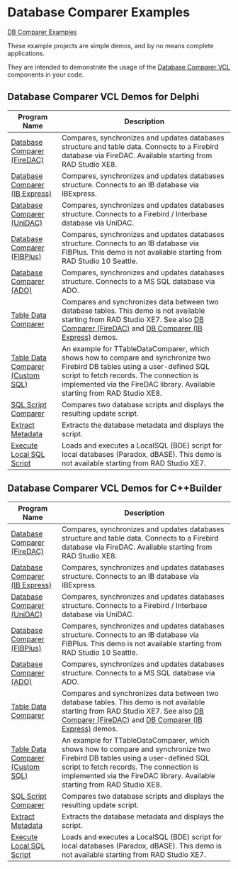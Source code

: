 # Database Comparer Examples

[DB Comparer Examples](dbc80-splash.jpg)

These example projects are simple demos, and by no means complete applications.

They are intended to demonstrate the usage of the [Database Comparer VCL](https://www.clevercomponents.com/products/dbcvcl/) components in your code.

## Database Comparer VCL Demos for Delphi

| Program Name | Description |
|---|---|
|[Database Comparer (FireDAC)](./Delphi/DBComparerDemoFireDAC)|Compares, synchronizes and updates databases structure and table data. Connects to a Firebird database via FireDAC. Available starting from RAD Studio XE8.|
|[Database Comparer (IB Express)](./Delphi/DBComparerDemoIBX)|Compares, synchronizes and updates databases structure. Connects to an IB database via IBExpress.|
|[Database Comparer (UniDAC)](./Delphi/DBComparerDemoUniDAC)|Compares, synchronizes and updates databases structure. Connects to a Firebird / Interbase database via UniDAC.|
|[Database Comparer (FIBPlus)](./Delphi/DBComparerDemoFIB)|Compares, synchronizes and updates databases structure. Connects to an IB database via FIBPlus. This demo is not available starting from RAD Studio 10 Seattle.|
|[Database Comparer (ADO)](./Delphi/DBComparerDemoADO)|Compares, synchronizes and updates databases structure. Connects to a MS SQL database via ADO.|
|[Table Data Comparer](./Delphi/TableDataComparer)|Compares and synchronizes data between two database tables. This demo is not available starting from RAD Studio XE7. See also [DB Comparer (FireDAC)](./Delphi/DBComparerDemoFireDAC) and [DB Comparer (IB Express)](./Delphi/DBComparerDemoIBX) demos.|
|[Table Data Comparer (Custom SQL)](./Delphi/DataComparerCustomSQL)|An example for TTableDataComparer, which shows how to compare and synchronize two Firebird DB tables using a user-defined SQL script to fetch records. The connection is implemented via the FireDAC library. Available starting from RAD Studio XE8.|
|[SQL Script Comparer](./Delphi/ScriptComparer)|Compares two database scripts and displays the resulting update script.|
|[Extract Metadata](./Delphi/ExtractMetadata)|Extracts the database metadata and displays the script.|
|[Execute Local SQL Script](./Delphi/LocalSQLScript)|Loads and executes a LocalSQL (BDE) script for local databases (Paradox, dBASE). This demo is not available starting from RAD Studio XE7.|

## Database Comparer VCL Demos for C++Builder

| Program Name | Description |
|---|---|
|[Database Comparer (FireDAC)](./CBuilder/DBComparerDemoFireDAC)|Compares, synchronizes and updates databases structure and table data. Connects to a Firebird database via FireDAC. Available starting from RAD Studio XE8.|
|[Database Comparer (IB Express)](./CBuilder/DBComparerDemoIBX)|Compares, synchronizes and updates databases structure. Connects to an IB database via IBExpress.|
|[Database Comparer (UniDAC)](./CBuilder/DBComparerDemoUniDAC)|Compares, synchronizes and updates databases structure. Connects to a Firebird / Interbase database via UniDAC.|
|[Database Comparer (FIBPlus)](./CBuilder/DBComparerDemoFIB)|Compares, synchronizes and updates databases structure. Connects to an IB database via FIBPlus. This demo is not available starting from RAD Studio 10 Seattle.|
|[Database Comparer (ADO)](./CBuilder/DBComparerDemoADO)|Compares, synchronizes and updates databases structure. Connects to a MS SQL database via ADO.|
|[Table Data Comparer](./CBuilder/TableDataComparer)|Compares and synchronizes data between two database tables. This demo is not available starting from RAD Studio XE7. See also [DB Comparer (FireDAC)](./Delphi/DBComparerDemoFireDAC) and [DB Comparer (IB Express)](./Delphi/DBComparerDemoIBX) demos.|
|[Table Data Comparer (Custom SQL)](./CBuilder/DataComparerCustomSQL)|An example for TTableDataComparer, which shows how to compare and synchronize two Firebird DB tables using a user-defined SQL script to fetch records. The connection is implemented via the FireDAC library. Available starting from RAD Studio XE8.|
|[SQL Script Comparer](./CBuilder/ScriptComparer)|Compares two database scripts and displays the resulting update script.|
|[Extract Metadata](./CBuilder/ExtractMetadata)|Extracts the database metadata and displays the script.|
|[Execute Local SQL Script](./CBuilder/LocalSQLScript)|Loads and executes a LocalSQL (BDE) script for local databases (Paradox, dBASE). This demo is not available starting from RAD Studio XE7.|
